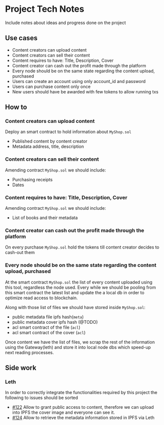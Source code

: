 # Project Tech Notes

Include notes about ideas and progress done on the project

## Use cases

- Content creators can upload content
- Content creators can sell their content
- Content requires to have: Title, Description, Cover
- Content creator can cash out the profit made through the platform
- Every node should be on the same state regarding the content upload, purchased
- Users can create an account using only account_id and password
- Users can purchase content only once
- New users should have be awarded with few tokens to allow running txs


## How to

### Content creators can upload content

Deploy an smart contract to hold information about `MyShop.sol`

- Published content by content creator
- Metadata address, title, description

### Content creators can sell their content

Amending contract `MyShop.sol` we should include:
- Purchasing receipts
- Dates

### Content requires to have: Title, Description, Cover

Amending contract `MyShop.sol` we should include:
- List of books and their metadata

### Content creator can cash out the profit made through the platform

On every purchase `MyShop.sol` hold the tokens till content creator
decides to cash-out them

### Every node should be on the same state regarding the content upload, purchased

At the smart contract `MyShop.sol` the list of every content uploaded using this tool,
regardless the node used. Every while we should be pooling from this smart contract
the latest list and update the a local db in order to optimize read access to blockchain.

Along with those list of files we should have stored inside `MyShop.sol`:
- public metadata file ipfs hash(`meta`)
- public metadata cover ipfs hash (@TODO)
- acl smart contract of the file (`acl`)
- acl smart contract of the cover (`acl`)

Once content we have the list of files, we scrap the rest of the information using the Gateway(leth)
and store it into local node dbs which speed-up next reading processes.

## Side work

### Leth

In order to correctly integrate the functionalities required by this project the following to issues should be sorted
- [#122](https://github.com/lightstreams-network/go-lightstreams/issues/122) Allow to grant public access to content, therefore we can
upload into IPFS the cover image and everyone can see it.
- [#124](https://github.com/lightstreams-network/go-lightstreams/issues/124) Allow to retrieve the metadata information stored in IPFS via Leth